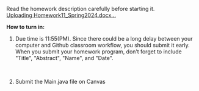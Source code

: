 Read the homework description carefully before starting it. <br>
[Uploading Homework11_Spring2024.docx…]()










<strong>How to turn in:</strong>

1. Due time is 11:55(PM). Since there could be a long delay between your computer and Github classroom workflow, you should submit it early. <br>
When you submit your homework program, don’t forget to include "Title", "Abstract", "Name", and "Date". <br>
<br>

2. Submit the Main.java file on Canvas
